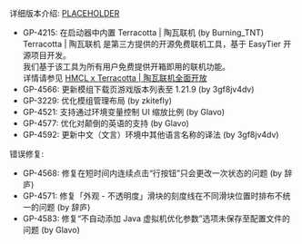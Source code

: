---
---

详细版本介绍: [PLACEHOLDER](https://www.bilibili.com/opus/PLACEHOLDER)

- GP-4215: 在启动器中内置 Terracotta | 陶瓦联机 (by Burning_TNT)
  Terracotta | 陶瓦联机 是第三方提供的开源免费联机工具，基于 EasyTier 开源项目开发。<br>
  我们基于该工具为所有用户免费提供开箱即用的联机功能。<br>
  详情请参见 [HMCL x Terracotta | 陶瓦联机全面开放](https://www.bilibili.com/opus/1119528739516973063)
- GP-4566: 更新模组下载页游戏版本列表至 1.21.9 (by 3gf8jv4dv)
- GP-3229: 优化模组管理布局 (by zkitefly)
- GP-4521: 支持通过环境变量控制 UI 缩放比例 (by Glavo)
- GP-4577: 优化对颠倒的英语的支持 (by Glavo)
- GP-4592: 更新中文（文言）环境中其他语言名称的译法 (by 3gf8jv4dv)

错误修复:

- GP-4568: 修复在短时间内连续点击“行按钮”只会更改一次状态的问题 (by 辞庐)
- GP-4571: 修复「外观 - 不透明度」滑块的刻度线在不同滑块位置时排布不统一的问题 (by 辞庐)
- GP-4583: 修复“不自动添加 Java 虚拟机优化参数”选项未保存至配置文件的问题 (by Glavo)